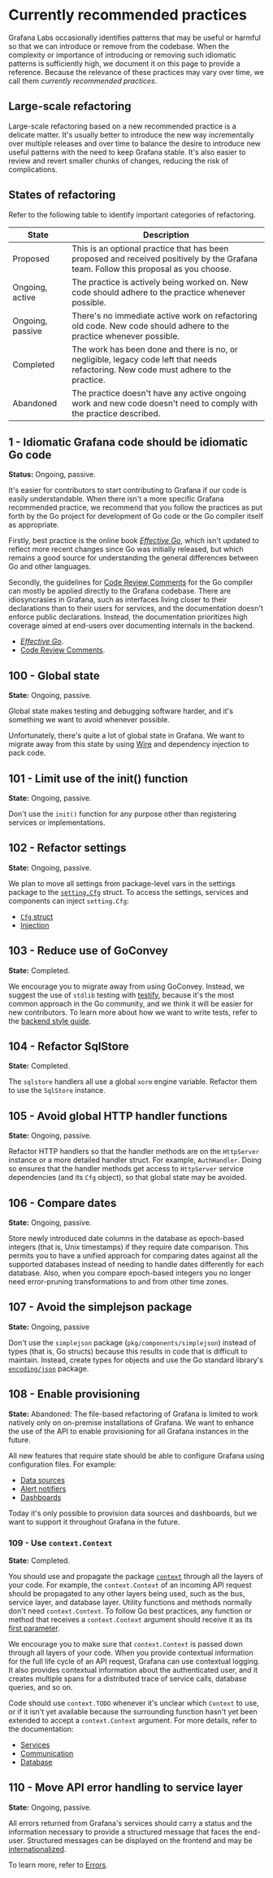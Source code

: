 # Currently recommended practices

Grafana Labs occasionally identifies patterns that may be useful or harmful so that we can introduce or remove from the codebase.
When the complexity or importance of introducing or removing such idiomatic patterns is sufficiently high, we document it on this page to provide a reference. Because the relevance of these practices may vary over time, we call them _currently recommended practices_.

## Large-scale refactoring

Large-scale refactoring based on a new recommended practice is a
delicate matter. It's usually better to introduce the new
way incrementally over multiple releases and over time to balance the
desire to introduce new useful patterns with the need to keep Grafana
stable. It's also easier to review and revert smaller chunks of changes,
reducing the risk of complications.

## States of refactoring

Refer to the following table to identify important categories of refactoring.

| State            | Description                                                                                                                           |
| ---------------- | ------------------------------------------------------------------------------------------------------------------------------------- |
| Proposed         | This is an optional practice that has been proposed and received positively by the Grafana team. Follow this proposal as you choose.  |
| Ongoing, active  | The practice is actively being worked on. New code should adhere to the practice whenever possible.                                   |
| Ongoing, passive | There's no immediate active work on refactoring old code. New code should adhere to the practice whenever possible.                   |
| Completed        | The work has been done and there is no, or negligible, legacy code left that needs refactoring. New code must adhere to the practice. |
| Abandoned        | The practice doesn't have any active ongoing work and new code doesn't need to comply with the practice described.                    |

## 1 - Idiomatic Grafana code should be idiomatic Go code

**Status:** Ongoing, passive.

It's easier for contributors to start contributing to Grafana if our
code is easily understandable. When there isn't a more specific Grafana
recommended practice, we recommend that you follow the practices as put forth
by the Go project for development of Go code or the Go compiler itself
as appropriate.

Firstly, best practice is the online book [_Effective Go_](https://golang.org/doc/effective_go.html), which isn't updated to reflect more recent changes since Go was initially released, but which remains a good source for understanding the general differences between Go and other languages.

Secondly, the guidelines for [Code Review Comments](https://github.com/golang/go/wiki/CodeReviewComments) for the Go compiler can mostly be applied directly to the Grafana codebase.
There are idiosyncrasies in Grafana, such as interfaces living closer to their declarations than to their users for services, and the documentation doesn't enforce public declarations.
Instead, the documentation prioritizes high coverage aimed at end-users over documenting internals in the backend.

- [_Effective Go_](https://golang.org/doc/effective_go.html).
- [Code Review Comments](https://github.com/golang/go/wiki/CodeReviewComments).

## 100 - Global state

**State:** Ongoing, passive.

Global state makes testing and debugging software harder, and it's something we want to avoid whenever possible.

Unfortunately, there's quite a lot of global state in Grafana.
We want to migrate away from this state by using
[Wire](https://github.com/google/wire) and dependency injection to pack code.

## 101 - Limit use of the init() function

**State:** Ongoing, passive.

Don't use the `init()` function for any purpose other than registering services or implementations.

## 102 - Refactor settings

**State:** Ongoing, passive.

We plan to move all settings from package-level vars in the settings package to the [`setting.Cfg`](https://github.com/grafana/grafana/blob/df917663e6f358a076ed3daa9b199412e95c11f4/pkg/setting/setting.go#L210) struct. To access the settings, services and components can inject `setting.Cfg`:

- [`Cfg` struct](https://github.com/grafana/grafana/blob/df917663e6f358a076ed3daa9b199412e95c11f4/pkg/setting/setting.go#L210)
- [Injection](https://github.com/grafana/grafana/blob/c9773e55b234b7637ea97b671161cd856a1d3d69/pkg/services/cleanup/cleanup.go#L34)

## 103 - Reduce use of GoConvey

**State:** Completed.

We encourage you to migrate away from using GoConvey.
Instead, we suggest the use of `stdlib` testing with [testify](https://github.com/stretchr/testify), because it's the most common approach in the Go community, and we think it will be easier for new contributors.
To learn more about how we want to write tests, refer to the [backend style guide](/contribute/backend/style-guide.md).

## 104 - Refactor SqlStore

**State:** Completed.

The `sqlstore` handlers all use a global `xorm` engine variable. Refactor them to use the `SqlStore` instance.

## 105 - Avoid global HTTP handler functions

**State:** Ongoing, passive.

Refactor HTTP handlers so that the handler methods are on the `HttpServer` instance or a more detailed handler struct. For example, `AuthHandler`.
Doing so ensures that the handler methods get access to `HttpServer` service dependencies (and its `Cfg` object), so that global state may be avoided.

## 106 - Compare dates

**State:** Ongoing, passive.

Store newly introduced date columns in the database as epoch-based integers (that is, Unix timestamps) if they require date comparison.
This permits you to have a unified approach for comparing dates against all the supported databases instead of needing to handle dates differently for each database.
Also, when you compare epoch-based integers you no longer need error-pruning transformations to and from other time zones.

## 107 - Avoid the simplejson package

**State:** Ongoing, passive

Don't use the `simplejson` package (`pkg/components/simplejson`) instead of types (that is, Go structs) because this results in code that is difficult to maintain.
Instead, create types for objects and use the Go standard library's
[`encoding/json`](https://golang.org/pkg/encoding/json/) package.

## 108 - Enable provisioning

**State:** Abandoned: The file-based refactoring of Grafana is limited to work natively only on on-premise installations of Grafana.
We want to enhance the use of the API to enable provisioning for all Grafana instances in the future.

All new features that require state should be able to configure Grafana using configuration files.
For example:

- [Data sources](https://github.com/grafana/grafana/tree/main/pkg/services/provisioning/datasources)
- [Alert notifiers](https://github.com/grafana/grafana/tree/main/pkg/services/provisioning/notifiers)
- [Dashboards](https://github.com/grafana/grafana/tree/main/pkg/services/provisioning/dashboards)

Today it's only possible to provision data sources and dashboards, but we want to support it throughout Grafana in the future.

### 109 - Use `context.Context`

**State:** Completed.

You should use and propagate the package [`context`](https://golang.org/pkg/context/) through all the layers of your code.
For example, the `context.Context` of an incoming API request should be propagated to any other layers being used, such as the bus, service layer, and database layer.
Utility functions and methods normally don't need `context.Context`.
To follow Go best practices, any function or method that receives a
`context.Context` argument should receive it as its [first parameter](https://github.com/golang/go/wiki/CodeReviewComments#contexts).

We encourage you to make sure that `context.Context` is passed down through all layers of your code.
When you provide contextual information for the full life cycle of an API request, Grafana can use contextual logging. It also provides contextual information about the
authenticated user, and it creates multiple spans for a distributed trace of service calls, database queries, and so on.

Code should use `context.TODO` whenever it's unclear which `Context` to use,
or if it isn't yet available because the surrounding function hasn't yet
been extended to accept a `context.Context` argument. For more details, refer to the documentation:

- [Services](/contribute/backend/services.md)
- [Communication](/contribute/backend/communication.md)
- [Database](/contribute/backend/database.md)

## 110 - Move API error handling to service layer

**State:** Ongoing, passive.

All errors returned from Grafana's services should carry a status and
the information necessary to provide a structured message that faces the end-user. Structured messages can be displayed on the frontend and may be [internationalized](../internationalization.md).

To learn more, refer to [Errors](/contribute/backend/errors.md).
